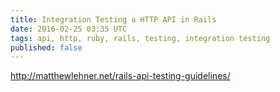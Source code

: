 ```yaml
---
title: Integration Testing a HTTP API in Rails
date: 2016-02-25 03:35 UTC
tags: api, http, ruby, rails, testing, integration testing
published: false
---
```



http://matthewlehner.net/rails-api-testing-guidelines/
